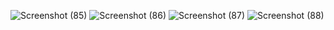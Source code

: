 ![Screenshot (85)](https://github.com/abhisharma9876/chat-app/assets/86251863/c68e93b2-90a9-4ea5-ae41-2b9e8e8fdf5a)
![Screenshot (86)](https://github.com/abhisharma9876/chat-app/assets/86251863/c532c390-bac2-43a9-9a04-ab30a7fde14b)
![Screenshot (87)](https://github.com/abhisharma9876/chat-app/assets/86251863/3514179a-dafd-4b0d-b1bc-6f430ea0dc14)
![Screenshot (88)](https://github.com/abhisharma9876/chat-app/assets/86251863/9ba76805-ea6d-4410-ac4f-47890be604d5)
